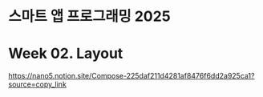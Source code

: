 # 스마트 앱 프로그래밍 2025

# Week 02. Layout

https://nano5.notion.site/Compose-225daf211d4281af8476f6dd2a925ca1?source=copy_link
